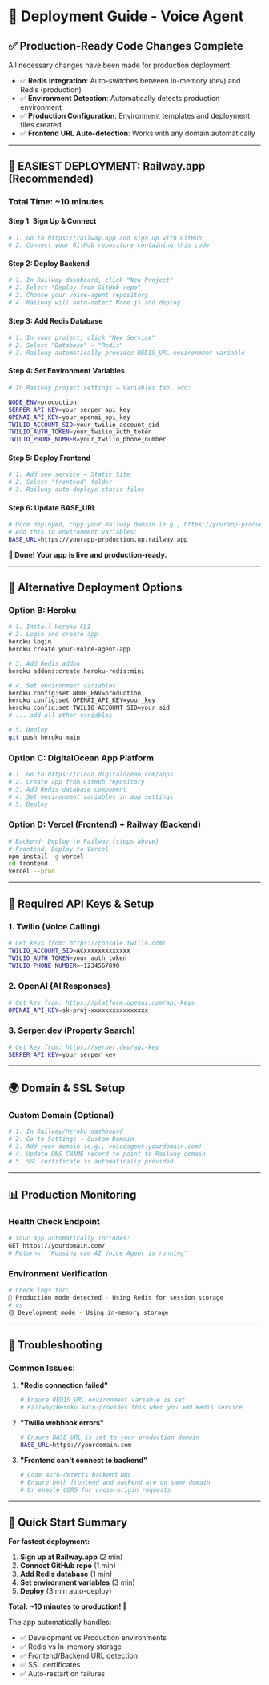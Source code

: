 # 🚀 Deployment Guide - Voice Agent

## ✅ Production-Ready Code Changes Complete

All necessary changes have been made for production deployment:

- ✅ **Redis Integration**: Auto-switches between in-memory (dev) and Redis (production)
- ✅ **Environment Detection**: Automatically detects production environment
- ✅ **Production Configuration**: Environment templates and deployment files created
- ✅ **Frontend URL Auto-detection**: Works with any domain automatically

---

## 🎯 **EASIEST DEPLOYMENT: Railway.app (Recommended)**

### Total Time: **~10 minutes**

#### Step 1: Sign Up & Connect
```bash
# 1. Go to https://railway.app and sign up with GitHub
# 2. Connect your GitHub repository containing this code
```

#### Step 2: Deploy Backend
```bash
# 1. In Railway dashboard, click "New Project"
# 2. Select "Deploy from GitHub repo" 
# 3. Choose your voice-agent repository
# 4. Railway will auto-detect Node.js and deploy
```

#### Step 3: Add Redis Database
```bash
# 1. In your project, click "New Service"
# 2. Select "Database" → "Redis"
# 3. Railway automatically provides REDIS_URL environment variable
```

#### Step 4: Set Environment Variables
```bash
# In Railway project settings → Variables tab, add:

NODE_ENV=production
SERPER_API_KEY=your_serper_api_key
OPENAI_API_KEY=your_openai_api_key
TWILIO_ACCOUNT_SID=your_twilio_account_sid
TWILIO_AUTH_TOKEN=your_twilio_auth_token
TWILIO_PHONE_NUMBER=your_twilio_phone_number
```

#### Step 5: Deploy Frontend
```bash
# 1. Add new service → Static Site
# 2. Select "frontend" folder
# 3. Railway auto-deploys static files
```

#### Step 6: Update BASE_URL
```bash
# Once deployed, copy your Railway domain (e.g., https://yourapp-production.up.railway.app)
# Add this to environment variables:
BASE_URL=https://yourapp-production.up.railway.app
```

**🎉 Done! Your app is live and production-ready.**

---

## 🔧 Alternative Deployment Options

### **Option B: Heroku**
```bash
# 1. Install Heroku CLI
# 2. Login and create app
heroku login
heroku create your-voice-agent-app

# 3. Add Redis addon
heroku addons:create heroku-redis:mini

# 4. Set environment variables
heroku config:set NODE_ENV=production
heroku config:set OPENAI_API_KEY=your_key
heroku config:set TWILIO_ACCOUNT_SID=your_sid
# ... add all other variables

# 5. Deploy
git push heroku main
```

### **Option C: DigitalOcean App Platform**
```bash
# 1. Go to https://cloud.digitalocean.com/apps
# 2. Create app from GitHub repository
# 3. Add Redis database component
# 4. Set environment variables in app settings
# 5. Deploy
```

### **Option D: Vercel (Frontend) + Railway (Backend)**
```bash
# Backend: Deploy to Railway (steps above)
# Frontend: Deploy to Vercel
npm install -g vercel
cd frontend
vercel --prod
```

---

## 🔑 Required API Keys & Setup

### **1. Twilio (Voice Calling)**
```bash
# Get keys from: https://console.twilio.com/
TWILIO_ACCOUNT_SID=ACxxxxxxxxxxxxx
TWILIO_AUTH_TOKEN=your_auth_token
TWILIO_PHONE_NUMBER=+1234567890
```

### **2. OpenAI (AI Responses)**
```bash
# Get key from: https://platform.openai.com/api-keys
OPENAI_API_KEY=sk-proj-xxxxxxxxxxxxxxxx
```

### **3. Serper.dev (Property Search)**
```bash
# Get key from: https://serper.dev/api-key
SERPER_API_KEY=your_serper_key
```

---

## 🌍 Domain & SSL Setup

### **Custom Domain (Optional)**
```bash
# 1. In Railway/Heroku dashboard
# 2. Go to Settings → Custom Domain
# 3. Add your domain (e.g., voiceagent.yourdomain.com)
# 4. Update DNS CNAME record to point to Railway domain
# 5. SSL certificate is automatically provided
```

---

## 📊 Production Monitoring

### **Health Check Endpoint**
```bash
# Your app automatically includes:
GET https://yourdomain.com/
# Returns: "Housing.com AI Voice Agent is running"
```

### **Environment Verification**
```bash
# Check logs for:
🔴 Production mode detected - Using Redis for session storage
# vs
🟡 Development mode - Using in-memory storage
```

---

## 🚨 Troubleshooting

### **Common Issues:**

1. **"Redis connection failed"**
   ```bash
   # Ensure REDIS_URL environment variable is set
   # Railway/Heroku auto-provides this when you add Redis service
   ```

2. **"Twilio webhook errors"**
   ```bash
   # Ensure BASE_URL is set to your production domain
   BASE_URL=https://yourdomain.com
   ```

3. **"Frontend can't connect to backend"**
   ```bash
   # Code auto-detects backend URL
   # Ensure both frontend and backend are on same domain
   # Or enable CORS for cross-origin requests
   ```

---

## 🎯 **Quick Start Summary**

**For fastest deployment:**

1. **Sign up at Railway.app** (2 min)
2. **Connect GitHub repo** (1 min)
3. **Add Redis database** (1 min)
4. **Set environment variables** (3 min)
5. **Deploy** (3 min auto-deploy)

**Total: ~10 minutes to production! 🚀**

The app automatically handles:
- ✅ Development vs Production environments
- ✅ Redis vs In-memory storage
- ✅ Frontend/Backend URL detection
- ✅ SSL certificates
- ✅ Auto-restart on failures